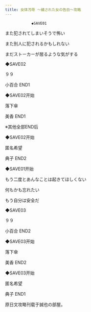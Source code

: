 ```yaml
---
title: 女体汚辱 ～穢された女の告白～攻略
---
```


                ◆SAVE01

また犯されてしまいそうで怖い

また別人に犯されるかもしれない

まだストーカーが居るような気がする

◆SAVE02

９９



小百合 END1



◆SAVE02开始

落下傘



美香 END1



※其他全部END后

◆SAVE02开始

匿名希望



典子 END2



◆SAVE01开始

もう二度とあんなことは起きてほしくない

何もかも忘れたい

もう自分は安全だ

◆SAVE03

９９



小百合 END2



◆SAVE03开始

落下傘



美香 END2



◆SAVE03开始

匿名希望



典子 END1



原日文攻略刊载于誠也の部屋。
              
